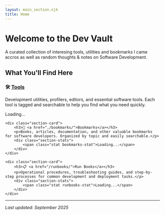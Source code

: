 ```yaml
---
layout: main_section.njk
title: Home
---
```


# Welcome to the Dev Vault

A curated collection of interesing tools, utilities and bookmarks I came accros as well as random thoughts & notes on Software Development.

## What You'll Find Here

<div class="section-cards">
    <div class="section-card">
        <h3>🛠️ <a href="./tools/">Tools</a></h3>
        <p>Development utilities, profilers, editors, and essential software tools. Each tool is tagged and searchable to help you find what you need quickly.</p>
        <div class="section-stats"/>
            <span class="stat tools-stat">Loading...</span>
        </div>
    </div>
    
    <div class="section-card">
        <h3>📖 <a href="./bookmarks/">Bookmarks</a></h3>
        <p>Books, articles, documentation, and other valuable bookmarks for software developers. Organized by topic and easily searchable.</p>
        <div class="section-stats">
            <span class="stat bookmarks-stat">Loading...</span>
        </div>
    </div>

    <div class="section-card">
        <h3>📋 <a href="/runbooks/">Run Books</a></h3>
        <p>Operational procedures, troubleshooting guides, and step-by-step processes for common development and deployment tasks.</p>
        <div class="section-stats">
            <span class="stat runbooks-stat">Loading...</span>
        </div>
    </div>
</div>

<script src="./js/homepage.js"></script>

---

*Last updated: September 2025*
